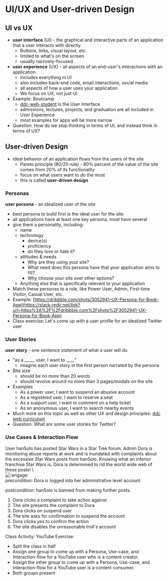 
# UI/UX and User-driven Design
## UI vs UX
-   **user interface**  (UI) - the graphical and interactive parts of an application that a user interacts with directly
    -   Buttons, links, visual layout, etc.
    -   limited to what's on the screen
    -   usually narrowly-focused
-   **user experience** (UX) - all aspects of an end-user's interactions with an application.
    -   includes everything in UI
    -   also includes back-end code, email interactions, social media
    -   all aspects of how a user uses your application
    -   We focus on UX, not just UI
-   Example: Bootcamp
    -   [ddc-web-student](https://ddc-web-student.cnm.edu/) is the User Interface
    -   admissions, lectures, projects, and graduation are all included in User Experience
    -   most examples for apps will be more narrow
-   Question: How do we stop thinking in terms of UI, and instead think in terms of UX?
## User-driven Design
-   ideal behavior of an application flows from the users of the site
    -   Pareto principle (80/20 rule) - 80% percent of the value of the site comes from 20% of its functionality
    -   focus on what users want to do the most
    -   this is called  **user-driven design**
### Personas
**user persona** - an idealized user of the site
-   best persona to build first is the ideal user for the site
-   all applications have at least one key persona, most have several
-   give them a personality, including:
    -   name
    -   technology
        -   device(s)
        -   proficiency
        -   do they love or hate it?
    -   attitudes & needs
        -   Why are they using your site?
        -   What need does this persona have that your application aims to fill?
        -   Why choose your site over other options?
    -   Anything else that is specifically relevant to your application
-   Match these personas to a role, like Power User, Admin, First-time Visitor, Casual User, etc.
-   Example:  [https://dribbble.com/shots/3052941-UX-Persona-for-Book-App](https://slack-redir.net/link?url=https%3A%2F%2Fdribbble.com%2Fshots%2F3052941-UX-Persona-for-Book-App)
-   Class exercise: Let's come up with a user profile for an idealized Twitter user
### User Stories
**user story**  - one sentence statement of what a user will do
-   "as a _____ user, I want to ____"
    -   imagine each user story in the first person narrated by the persona
-   Bite size
    -   should be no more than 20 words
    -   should revolve around no more than 3 pages/modals on the site
-   Examples
    -   As a power user, I want to suspend an abusive account
    -   As a registered user, I want to reserve a seat
    -   As a support user, I want to comment on a help ticket
    -   As an anonymous user, I want to search nearby events
-   Much more on this topic as well as other UX and design principles:  [ddc web curriculum](http://ddc-web-curriculum.cnm.edu/intro-to-ux/)
-   Question: What are some user stories for Twitter?
### Use Cases & Interaction Flow
User han5olo has posted Star Wars in a Star Trek forum. Admin Dora is monitoring abuse reports at work and is inundated with complaints about the excessive Star Wars posts from han5olo. Knowing what an inferior franchise Star Wars is, Dora is determined to rid the world wide web of these posts! \  
![:engage:](https://emoji.slack-edge.com/T053NFY3R/engage/60a35fd8f81e3b12.jpg) \
precondition: Dora is logged into her administrative level account

postcondition: han5olo is banned from making further posts.

1.  Dora clicks a complaint to take action against
2.  The site presents the complaint to Dora
3.  Dora clicks on suspend user
4.  The site asks for confirmation to suspend the account
5.  Dora clicks yes to confirm the action
6.  The site disables the unreasonable troll's account

Class Activity: YouTube Exercise:
* Split the class in half
* Assign one group to come up with a Persona, Use-case, and Interaction-flow for a YouTube user who is a content creator.
* Assign the other group to  come up with a Persona, Use-case, and Interaction-flow for a YouTube user is a content consumer.
* Both groups present
